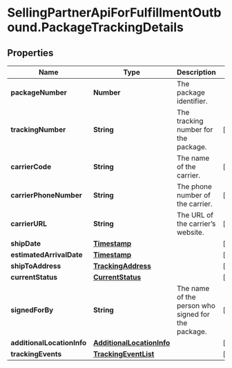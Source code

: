 # SellingPartnerApiForFulfillmentOutbound.PackageTrackingDetails

## Properties
Name | Type | Description | Notes
------------ | ------------- | ------------- | -------------
**packageNumber** | **Number** | The package identifier. | 
**trackingNumber** | **String** | The tracking number for the package. | [optional] 
**carrierCode** | **String** | The name of the carrier. | [optional] 
**carrierPhoneNumber** | **String** | The phone number of the carrier. | [optional] 
**carrierURL** | **String** | The URL of the carrier’s website. | [optional] 
**shipDate** | [**Timestamp**](Timestamp.md) |  | [optional] 
**estimatedArrivalDate** | [**Timestamp**](Timestamp.md) |  | [optional] 
**shipToAddress** | [**TrackingAddress**](TrackingAddress.md) |  | [optional] 
**currentStatus** | [**CurrentStatus**](CurrentStatus.md) |  | [optional] 
**signedForBy** | **String** | The name of the person who signed for the package. | [optional] 
**additionalLocationInfo** | [**AdditionalLocationInfo**](AdditionalLocationInfo.md) |  | [optional] 
**trackingEvents** | [**TrackingEventList**](TrackingEventList.md) |  | [optional] 
